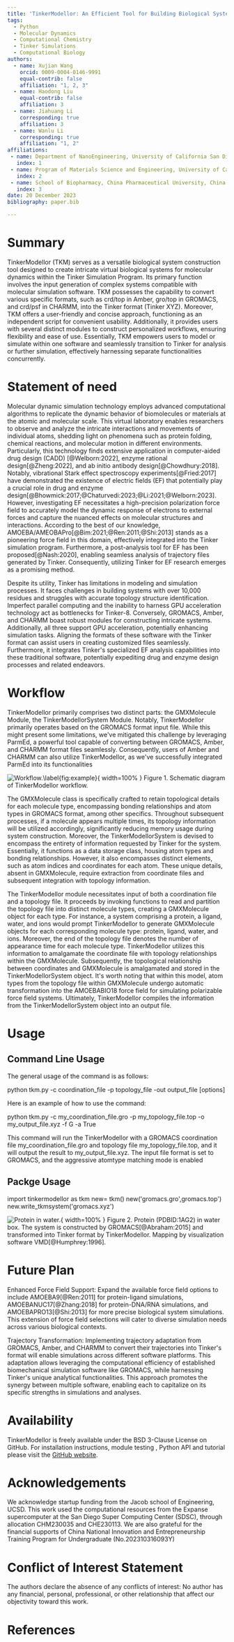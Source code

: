 ```yaml
---
title: 'TinkerModellor: An Efficient Tool for Building Biological Systems in Tinker Simulations'
tags:
  - Python
  - Molecular Dynamics
  - Computational Chemistry
  - Tinker Simulations
  - Computational Biology
authors:
  - name: Xujian Wang
    orcid: 0009-0004-0146-9991
    equal-contrib: false
    affiliation: "1, 2, 3" 
  - name: Haodong Liu
    equal-contrib: false 
    affiliation: 3
  - name: Jiahuang Li
    corresponding: true 
    affiliation: 3    
  - name: Wanlu Li
    corresponding: true 
    affiliation: "1, 2"
affiliations:
 - name: Department of NanoEngineering, University of California San Diego, CA 92093
   index: 1
 - name: Program of Materials Science and Engineering, University of California San Diego, CA 92093
   index: 2
 - name: School of Biopharmacy, China Pharmaceutical University, China
   index: 3
date: 20 December 2023
bibliography: paper.bib

---
```


# Summary

TinkerModellor (TKM) serves as a versatile biological system construction tool designed to create intricate virtual biological systems for molecular dynamics within the Tinker Simulation Program. Its primary function involves the input generation of complex systems compatible with molecular simulation software. TKM possesses the capability to convert various specific formats, such as crd/top in Amber, gro/top in GROMACS, and crd/psf in CHARMM, into the Tinker format (Tinker XYZ). Moreover, TKM offers a user-friendly and concise approach, functioning as an independent script for convenient usability. Additionally, it provides users with several distinct modules to construct personalized workflows, ensuring flexibility and ease of use. Essentially, TKM empowers users to model or simulate within one software and seamlessly transition to Tinker for analysis or further simulation, effectively harnessing separate functionalities concurrently.

# Statement of need

Molecular dynamic simulation technology employs advanced computational algorithms to replicate the dynamic behavior of biomolecules or materials at the atomic and molecular scale. This virtual laboratory enables researchers to observe and analyze the intricate interactions and movements of individual atoms, shedding light on phenomena such as protein folding, chemical reactions, and molecular motion in different environments. Particularly, this technology finds extensive application in computer-aided drug design (CADD) [@Welborn:2022], enzyme rational design[@Zheng:2022], and ab initio antibody design[@Chowdhury:2018]. Notably, vibrational Stark effect spectroscopy experiments[@Fried:2017] have demonstrated the existence of electric fields (EF) that potentially play a crucial role in drug and enzyme design[@Bhowmick:2017;@Chaturvedi:2023;@Li:2021;@Welborn:2023]. However, investigating EF necessitates a high-precision polarization force field to accurately model the dynamic response of electrons to external forces and capture the nuanced effects on molecular structures and interactions. According to the best of our knowledge, AMOEBA/AMEOBAPro[@Bim:2021;@Ren:2011;@Shi:2013] stands as a pioneering force field in this domain, effectively integrated into the Tinker simulation program. Furthermore, a post-analysis tool for EF has been proposed[@Nash:2020], enabling seamless analysis of trajectory files generated by Tinker. Consequently, utilizing Tinker for EF research emerges as a promising method.

Despite its utility, Tinker has limitations in modeling and simulation processes. It faces challenges in building systems with over 10,000 residues and struggles with accurate topology structure identification. Imperfect parallel computing and the inability to harness GPU acceleration technology act as bottlenecks for Tinker-8. Conversely, GROMACS, Amber, and CHARMM boast robust modules for constructing intricate systems. Additionally, all three support GPU acceleration, potentially enhancing simulation tasks. Aligning the formats of these software with the Tinker format can assist users in creating customized files seamlessly. Furthermore, it integrates Tinker's specialized EF analysis capabilities into these traditional software, potentially expediting drug and enzyme design processes and related endeavors.

# Workflow

TinkerModellor primarily comprises two distinct parts: the GMXMolecule Module, the TinkerModellorSystem Module. Notably, TinkerModellor primarily operates based on the GROMACS format input file. While this might present some limitations, we've mitigated this challenge by leveraging ParmEd, a powerful tool capable of converting between GROMACS, Amber, and CHARMM format files seamlessly. Consequently, users of Amber and CHARMM can also utilize TinkerModellor, as we've successfully integrated ParmEd into its functionalities

![Workflow.\label{fig:example}](workflow.png){ width=100% }
Figure 1. Schematic diagram of TinkerModellor workflow.

The GMXMolecule class is specifically crafted to retain topological details for each molecule type, encompassing bonding relationships and atom types in GROMACS format, among other specifics. Throughout subsequent processes, if a molecule appears multiple times, its topology information will be utilized accordingly, significantly reducing memory usage during system construction. Moreover, the TinkerModellorSystem is devised to encompass the entirety of information requested by Tinker for the system. Essentially, it functions as a data storage class, housing atom types and bonding relationships. However, it also encompasses distinct elements, such as atom indices and coordinates for each atom. These unique details, absent in GMXMolecule, require extraction from coordinate files and subsequent integration with topology information.

The TinkerModellor module necessitates input of both a coordination file and a topology file. It proceeds by invoking functions to read and partition the topology file into distinct molecule types, creating a GMXMolecule object for each type. For instance, a system comprising a protein, a ligand, water, and ions would prompt TinkerModellor to generate GMXMolecule objects for each corresponding molecule type: protein, ligand, water, and ions. Moreover, the end of the topology file denotes the number of appearance time for each molecule type. TinkerModellor utilizes this information to amalgamate the coordinate file with topology relationships within the GMXMolecule. Subsequently, the topological relationship between coordinates and GMXMolecule is amalgamated and stored in the TinkerModellorSystem object. It's worth noting that within this model, atom types from the topology file within GMXMolecule undergo automatic transformation into the AMOEBABIO18 force field for simulating polarizable force field systems. Ultimately, TinkerModellor compiles the information from the TinkerModellorSystem object into an output file.

# Usage

## Command Line Usage

The general usage of the command is as follows:

python tkm.py -c coordination_file -p topology_file -out output_file [options]

Here is an example of how to use the command:

python tkm.py -c my_coordination_file.gro -p my_topology_file.top -o my_output_file.xyz -f G -a True

This command will run the TinkerModellor with a GROMACS coordination file my_coordination_file.gro and topology file my_topology_file.top, and it will output the result to my_output_file.xyz. The input file format is set to GROMACS, and the aggressive atomtype matching mode is enabled

## Packge Usage

import tinkermodellor as tkm
new= tkm()
new('gromacs.gro',gromacs.top')
new.write_tkmsystem('gromacs.xyz')

![Protein in water.](protein.jpg){ width=100% }
Figure 2. Protein (PDBID:1AG2) in water box. The system is constructed by GROMACS[@Abraham:2015] and transformed into Tinker format by TinkerModellor. Mapping by visualization software VMD[@Humphrey:1996].

# Future Plan

Enhanced Force Field Support: Expand the available force field options to include AMOEBA9[@Ren:2011] for protein-ligand simulations, AMOEBANUC17[@Zhang:2018] for protein-DNA/RNA simulations, and AMOEBAPRO13[@Shi:2013] for more precise biological system simulations. This extension of force field selections will cater to diverse simulation needs across various biological contexts.

Trajectory Transformation: Implementing trajectory adaptation from GROMACS, Amber, and CHARMM to convert their trajectories into Tinker's format will enable simulations across different software platforms. This adaptation allows leveraging the computational efficiency of established biomechanical simulation software like GROMACS, while harnessing Tinker's unique analytical functionalities. This approach promotes the synergy between multiple software, enabling each to capitalize on its specific strengths in simulations and analyses.

# Availability
TinkerModellor is freely available under the BSD 3-Clause License on GitHub. For installation instructions, module testing , Python API and tutorial please visit the [GitHub website](https://github.com/WanluLigroupUCSD/TinkerModellor).

# Acknowledgements

We acknowledge startup funding from the Jacob school of Engineering, UCSD. This work used the computational resources from the Expanse supercomputer at the San Diego Super Computing Center (SDSC), through allocation CHM230035 and CHE230113. We are also grateful for the financial supports of China National Innovation and Entrepreneurship Training Program for Undergraduate (No.202310316093Y)

# Conflict of Interest Statement
The authors declare the absence of any conflicts of interest: No author has any financial, personal, professional, or other relationship that affect our objectivity toward this work.

# References

